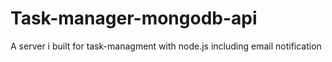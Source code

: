 # Task-manager-mongodb-api

A server i built for task-managment with node.js including email notification 
